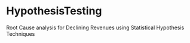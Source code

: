 # HypothesisTesting
Root Cause analysis for Declining Revenues using Statistical Hypothesis Techniques
